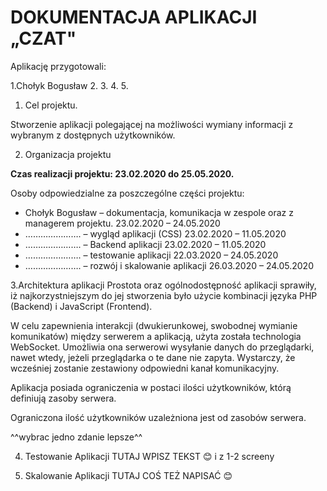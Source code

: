 # DOKUMENTACJA APLIKACJI „CZAT"

Aplikację przygotowali:


1.Chołyk Bogusław
2.
3.
4.
5.


1. Cel projektu.

Stworzenie aplikacji polegającej na możliwości wymiany informacji z wybranym z dostępnych użytkowników.

2. Organizacja projektu

**Czas realizacji projektu: 23.02.2020 do 25.05.2020.**

Osoby odpowiedzialne za poszczególne części projektu:

-	Chołyk Bogusław – dokumentacja, komunikacja w zespole oraz z managerem projektu. 23.02.2020 – 24.05.2020
-	…………………. – wygląd aplikacji (CSS) 23.02.2020 – 11.05.2020
-	…………………. – Backend aplikacji 23.02.2020 – 11.05.2020
-	…………………. – testowanie aplikacji 22.03.2020 – 24.05.2020
-	…………………. – rozwój i skalowanie aplikacji 26.03.2020 – 24.05.2020

3.Architektura aplikacji 
Prostota oraz ogólnodostępność aplikacji sprawiły, iż najkorzystniejszym do jej stworzenia było użycie kombinacji języka PHP (Backend) i JavaScript (Frontend).

W celu zapewnienia interakcji (dwukierunkowej, swobodnej wymianie komunikatów) między serwerem a aplikacją, użyta została technologia WebSocket. Umożliwia ona serwerowi wysyłanie danych do przeglądarki, nawet wtedy, jeżeli przeglądarka o te dane nie zapyta. Wystarczy, że wcześniej zostanie zestawiony odpowiedni kanał komunikacyjny.

Aplikacja posiada ograniczenia w postaci ilości użytkowników, którą definiują zasoby serwera.

Ograniczona ilość użytkowników uzależniona jest od zasobów serwera.

^^wybrac jedno zdanie lepsze^^

4. Testowanie Aplikacji
TUTAJ WPISZ TEKST 😊 i z 1-2 screeny	

5. Skalowanie Aplikacji
TUTAJ COŚ TEŻ NAPISAĆ 😊
